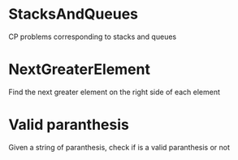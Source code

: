 # StacksAndQueues
CP problems corresponding to stacks and queues

# NextGreaterElement
Find the next greater element on the right side of each element 

# Valid paranthesis
Given a string of paranthesis, check if is a valid paranthesis or not


